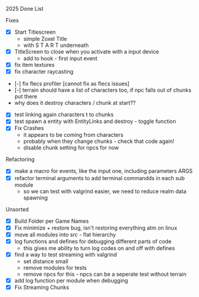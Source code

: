 2025 Done List

Fixes
- [x] Start Titlescreen
    - simple Zoxel Title
    - with S T A R T underneath
- [x] TitleScreen to close when you activate with a input device
    - add to hook - first input event
- [x] fix item textures
- [x] fix character raycasting
- [-] fix flecs profiler [cannot fix as flecs issues]
- [-] terrain should have a list of characters too, if npc falls out of chunks put there
- why does it destroy characters / chunk at start??
- [x] test linking again characters t to chunks
- [x] test spawn a entity with EntityLinks and destroy - toggle function
- [x] Fix Crashes
    - it appears to be coming from characters
    - probably when they change chunks - check that code again!
    - disable chunk setting for npcs for now

Refactoring
- [x] make a macro for events, like the input one, including parameters ARGS
- [x] refactor terminal arguments to add terminal commandds in each sub module
    - so we can test with valgrind easier, we need to reduce realm data spawning

Unsorted
- [x] Build Folder per Game Names
- [x] Fix minimize + restore bug, isn't restoring everything atm on linux
- [x] move all modules into src - flat hierarchy
- [x] log functions and defines for debugging different parts of code
    - this gives me ability to turn log codes on and off with defines
- [x] find a way to test streaming with valgrind
    - set distance small
    - remove modules for tests
    - remove npcs for this - npcs can be a seperate test without terrain
- [x] add log function per module when debugging
- [x] Fix Streaming Chunks